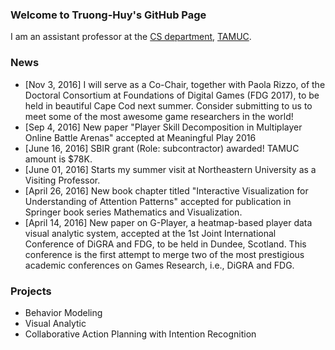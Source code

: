 ### Welcome to Truong-Huy's GitHub Page
I am an assistant professor at the [CS department](http://www.tamuc.edu/academics/colleges/scienceEngineeringAgriculture/departments/computerScienceInformationSystems/default.aspx), [TAMUC](http://www.tamuc.edu/).

### News
* \[Nov 3, 2016\] I will serve as a Co-Chair, together with Paola Rizzo, of the Doctoral Consortium at Foundations of Digital Games (FDG 2017), to be held in beautiful Cape Cod next summer. Consider submitting to us to meet some of the most awesome game researchers in the world!
* \[Sep 4, 2016\] New paper "Player Skill Decomposition in Multiplayer Online Battle Arenas" accepted at Meaningful Play 2016
* \[June 16, 2016\] SBIR grant (Role: subcontractor) awarded! TAMUC amount is $78K.
* \[June 01, 2016\] Starts my summer visit at Northeastern University as a Visiting Professor.
* \[April 26, 2016\] New book chapter titled "Interactive Visualization for Understanding of Attention Patterns" accepted for publication in Springer book series Mathematics and Visualization.
* \[April 14, 2016\] New paper on G-Player, a heatmap-based player data visual analytic system, accepted at the 1st Joint International Conference of DiGRA and FDG, to be held in Dundee, Scotland. This conference is the first attempt to merge two of the most prestigious academic conferences on Games Research, i.e., DiGRA and FDG.

### Projects
* Behavior Modeling
* Visual Analytic
* Collaborative Action Planning with Intention Recognition
